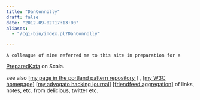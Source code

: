 ```yaml
---
title: "DanConnolly"
draft: false
date: "2012-09-02T17:13:00"
aliases:
  - "/cgi-bin/index.pl?DanConnolly"

---
```

    A colleague of mine referred me to this site in preparation for a
[PreparedKata](/PreparedKata) on Scala.

see also [\[my page in the portland pattern repository
\]](http://c2.com/cgi/wiki?DanConnolly) , [\[my W3C
homepage\]](http://www.w3.org/People/Connolly/) [\[my advogato hacking
journal\]](http://www.advogato.org/person/connolly/) [\[friendfeed
aggregation\]](http://friendfeed.com/connolly) of links, notes, etc.
from delicious, twitter etc.
